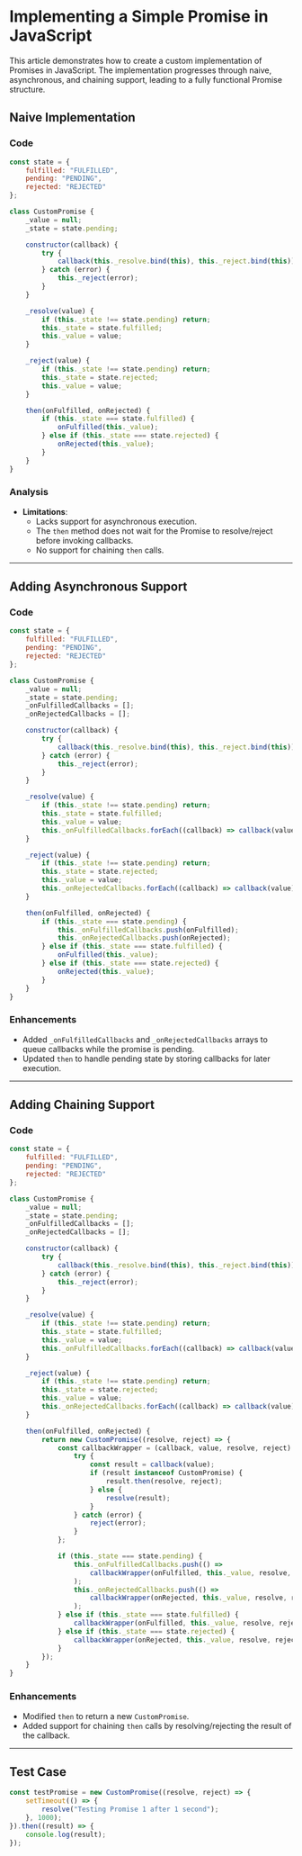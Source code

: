 # Implementing a Simple Promise in JavaScript

This article demonstrates how to create a custom implementation of Promises in JavaScript. The implementation progresses through naive, asynchronous, and chaining support, leading to a fully functional Promise structure.

## Naive Implementation

### Code

```javascript
const state = {
	fulfilled: "FULFILLED",
	pending: "PENDING",
	rejected: "REJECTED"
};

class CustomPromise {
	_value = null;
	_state = state.pending;

	constructor(callback) {
		try {
			callback(this._resolve.bind(this), this._reject.bind(this));
		} catch (error) {
			this._reject(error);
		}
	}

	_resolve(value) {
		if (this._state !== state.pending) return;
		this._state = state.fulfilled;
		this._value = value;
	}

	_reject(value) {
		if (this._state !== state.pending) return;
		this._state = state.rejected;
		this._value = value;
	}

	then(onFulfilled, onRejected) {
		if (this._state === state.fulfilled) {
			onFulfilled(this._value);
		} else if (this._state === state.rejected) {
			onRejected(this._value);
		}
	}
}
```

### Analysis

- **Limitations**:
  - Lacks support for asynchronous execution.
  - The `then` method does not wait for the Promise to resolve/reject before invoking callbacks.
  - No support for chaining `then` calls.

---

## Adding Asynchronous Support

### Code

```javascript
const state = {
	fulfilled: "FULFILLED",
	pending: "PENDING",
	rejected: "REJECTED"
};

class CustomPromise {
	_value = null;
	_state = state.pending;
	_onFulfilledCallbacks = [];
	_onRejectedCallbacks = [];

	constructor(callback) {
		try {
			callback(this._resolve.bind(this), this._reject.bind(this));
		} catch (error) {
			this._reject(error);
		}
	}

	_resolve(value) {
		if (this._state !== state.pending) return;
		this._state = state.fulfilled;
		this._value = value;
		this._onFulfilledCallbacks.forEach((callback) => callback(value));
	}

	_reject(value) {
		if (this._state !== state.pending) return;
		this._state = state.rejected;
		this._value = value;
		this._onRejectedCallbacks.forEach((callback) => callback(value));
	}

	then(onFulfilled, onRejected) {
		if (this._state === state.pending) {
			this._onFulfilledCallbacks.push(onFulfilled);
			this._onRejectedCallbacks.push(onRejected);
		} else if (this._state === state.fulfilled) {
			onFulfilled(this._value);
		} else if (this._state === state.rejected) {
			onRejected(this._value);
		}
	}
}
```

### Enhancements

- Added `_onFulfilledCallbacks` and `_onRejectedCallbacks` arrays to queue callbacks while the promise is pending.
- Updated `then` to handle pending state by storing callbacks for later execution.

---

## Adding Chaining Support

### Code

```javascript
const state = {
	fulfilled: "FULFILLED",
	pending: "PENDING",
	rejected: "REJECTED"
};

class CustomPromise {
	_value = null;
	_state = state.pending;
	_onFulfilledCallbacks = [];
	_onRejectedCallbacks = [];

	constructor(callback) {
		try {
			callback(this._resolve.bind(this), this._reject.bind(this));
		} catch (error) {
			this._reject(error);
		}
	}

	_resolve(value) {
		if (this._state !== state.pending) return;
		this._state = state.fulfilled;
		this._value = value;
		this._onFulfilledCallbacks.forEach((callback) => callback(value));
	}

	_reject(value) {
		if (this._state !== state.pending) return;
		this._state = state.rejected;
		this._value = value;
		this._onRejectedCallbacks.forEach((callback) => callback(value));
	}

	then(onFulfilled, onRejected) {
		return new CustomPromise((resolve, reject) => {
			const callbackWrapper = (callback, value, resolve, reject) => {
				try {
					const result = callback(value);
					if (result instanceof CustomPromise) {
						result.then(resolve, reject);
					} else {
						resolve(result);
					}
				} catch (error) {
					reject(error);
				}
			};

			if (this._state === state.pending) {
				this._onFulfilledCallbacks.push(() =>
					callbackWrapper(onFulfilled, this._value, resolve, reject)
				);
				this._onRejectedCallbacks.push(() =>
					callbackWrapper(onRejected, this._value, resolve, reject)
				);
			} else if (this._state === state.fulfilled) {
				callbackWrapper(onFulfilled, this._value, resolve, reject);
			} else if (this._state === state.rejected) {
				callbackWrapper(onRejected, this._value, resolve, reject);
			}
		});
	}
}
```

### Enhancements

- Modified `then` to return a new `CustomPromise`.
- Added support for chaining `then` calls by resolving/rejecting the result of the callback.

---

## Test Case

```javascript
const testPromise = new CustomPromise((resolve, reject) => {
	setTimeout(() => {
		resolve("Testing Promise 1 after 1 second");
	}, 1000);
}).then((result) => {
	console.log(result);
});
```
